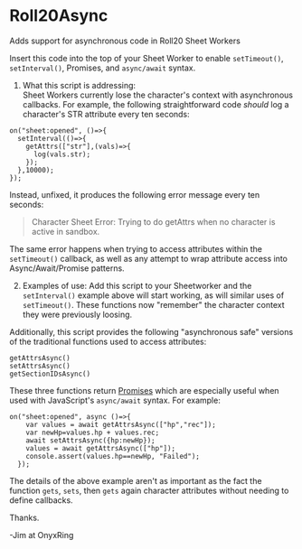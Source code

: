 # Roll20Async
Adds support for asynchronous code in Roll20 Sheet Workers

Insert this code into the top of your Sheet Worker to enable `setTimeout()`, `setInterval()`, Promises, and `async/await` syntax.

1. What this script is addressing:  
Sheet Workers currently lose the character's context with asynchronous callbacks.  For example, the following straightforward code *should* log a character's STR attribute every ten seconds:

```
on("sheet:opened", ()=>{
  setInterval(()=>{
    getAttrs(["str"],(vals)=>{
      log(vals.str);
    });
  },10000);
});
 ```
 
Instead, unfixed, it produces the following error message every ten seconds:

>Character Sheet Error: Trying to do getAttrs when no character is active in sandbox.

The same error happens when trying to access attributes within the `setTimeout()` callback, as well as any attempt to wrap attribute access into Async/Await/Promise patterns.

2.  Examples of use:
Add this script to your Sheetworker and the `setInterval()` example above will start working, as will similar uses of `setTimeout()`.  These functions now "remember" the character context they were previously loosing.

Additionally, this script provides the following "asynchronous safe" versions of the traditional functions used to access attributes:

```
getAttrsAsync()
setAttrsAsync()
getSectionIDsAsync()
```

These three functions return [Promises](https://javascript.info/async) which are especially useful when used with JavaScript's `async/await` syntax.  For example:

```
on("sheet:opened", async ()=>{
    var values = await getAttrsAsync(["hp","rec"]);
    var newHp=values.hp + values.rec;
    await setAttrsAsync({hp:newHp});
    values = await getAttrsAsync(["hp"]);
    console.assert(values.hp==newHp, "Failed");
  });
```
The details of the above example aren't as important as the fact the function `gets`, `sets`, then `gets` again character attributes without needing to define callbacks.

Thanks.

-Jim at OnyxRing
